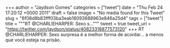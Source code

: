 
+++
author = "Jaydson Gomes"
categories = ["tweet"]
date = "Thu Feb 24 17:20:12 +0000 2011"
draft = false
image = "No media found for this Tweet"
slug = "6f08d8b83fff03ba3eab16093888963e846a25d4"
tags = ["tweet"]
title = """RT @CHARLlEHARPER: Sexo s..."""
tweet = true
tweet_url = "https://twitter.com/jaydson/status/40823318877573120"
+++
RT @CHARLlEHARPER: Sexo surpresa é a melhor forma de acordar... a menos que você esteja na prisão.
